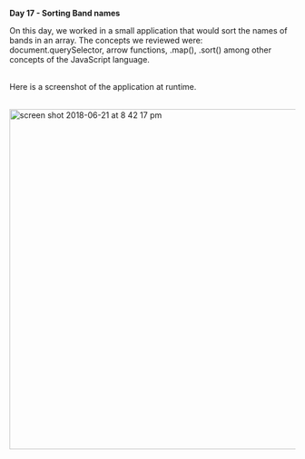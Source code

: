 <strong> Day 17 - Sorting Band names</strong>

On this day, we worked in a small application that would sort the names of bands in an array.
The concepts we reviewed were: document.querySelector, arrow functions, .map(), .sort() among other
concepts of the JavaScript language.
<br> <br>

Here is a screenshot of the application at runtime. <br><br> 

<img width="600" alt="screen shot 2018-06-21 at 8 42 17 pm" src="https://user-images.githubusercontent.com/33431535/41752157-c1440282-7593-11e8-93ff-320c993af0fa.png">
